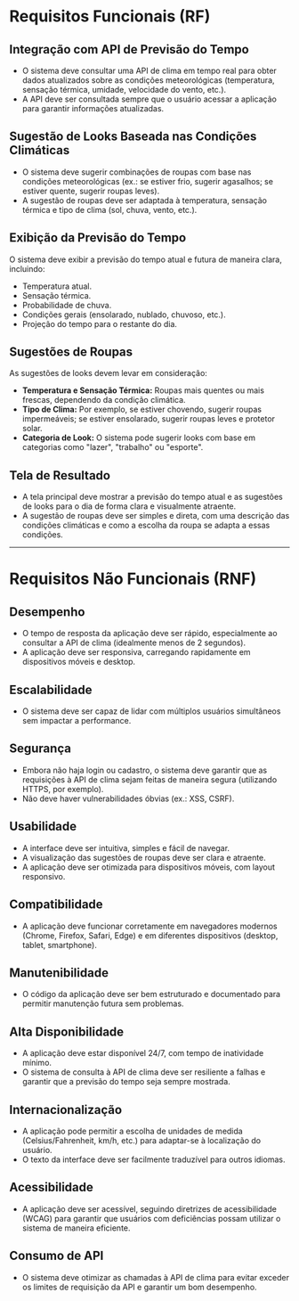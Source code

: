 
# Requisitos Funcionais (RF)

## Integração com API de Previsão do Tempo
- O sistema deve consultar uma API de clima em tempo real para obter dados atualizados sobre as condições meteorológicas (temperatura, sensação térmica, umidade, velocidade do vento, etc.).
- A API deve ser consultada sempre que o usuário acessar a aplicação para garantir informações atualizadas.

## Sugestão de Looks Baseada nas Condições Climáticas
- O sistema deve sugerir combinações de roupas com base nas condições meteorológicas (ex.: se estiver frio, sugerir agasalhos; se estiver quente, sugerir roupas leves).
- A sugestão de roupas deve ser adaptada à temperatura, sensação térmica e tipo de clima (sol, chuva, vento, etc.).

## Exibição da Previsão do Tempo
O sistema deve exibir a previsão do tempo atual e futura de maneira clara, incluindo:
- Temperatura atual.
- Sensação térmica.
- Probabilidade de chuva.
- Condições gerais (ensolarado, nublado, chuvoso, etc.).
- Projeção do tempo para o restante do dia.

## Sugestões de Roupas
As sugestões de looks devem levar em consideração:
- **Temperatura e Sensação Térmica:** Roupas mais quentes ou mais frescas, dependendo da condição climática.
- **Tipo de Clima:** Por exemplo, se estiver chovendo, sugerir roupas impermeáveis; se estiver ensolarado, sugerir roupas leves e protetor solar.
- **Categoria de Look:** O sistema pode sugerir looks com base em categorias como "lazer", "trabalho" ou "esporte".

## Tela de Resultado
- A tela principal deve mostrar a previsão do tempo atual e as sugestões de looks para o dia de forma clara e visualmente atraente.
- A sugestão de roupas deve ser simples e direta, com uma descrição das condições climáticas e como a escolha da roupa se adapta a essas condições.

---

# Requisitos Não Funcionais (RNF)

## Desempenho
- O tempo de resposta da aplicação deve ser rápido, especialmente ao consultar a API de clima (idealmente menos de 2 segundos).
- A aplicação deve ser responsiva, carregando rapidamente em dispositivos móveis e desktop.

## Escalabilidade
- O sistema deve ser capaz de lidar com múltiplos usuários simultâneos sem impactar a performance.

## Segurança
- Embora não haja login ou cadastro, o sistema deve garantir que as requisições à API de clima sejam feitas de maneira segura (utilizando HTTPS, por exemplo).
- Não deve haver vulnerabilidades óbvias (ex.: XSS, CSRF).

## Usabilidade
- A interface deve ser intuitiva, simples e fácil de navegar.
- A visualização das sugestões de roupas deve ser clara e atraente.
- A aplicação deve ser otimizada para dispositivos móveis, com layout responsivo.

## Compatibilidade
- A aplicação deve funcionar corretamente em navegadores modernos (Chrome, Firefox, Safari, Edge) e em diferentes dispositivos (desktop, tablet, smartphone).

## Manutenibilidade
- O código da aplicação deve ser bem estruturado e documentado para permitir manutenção futura sem problemas.

## Alta Disponibilidade
- A aplicação deve estar disponível 24/7, com tempo de inatividade mínimo.
- O sistema de consulta à API de clima deve ser resiliente a falhas e garantir que a previsão do tempo seja sempre mostrada.

## Internacionalização
- A aplicação pode permitir a escolha de unidades de medida (Celsius/Fahrenheit, km/h, etc.) para adaptar-se à localização do usuário.
- O texto da interface deve ser facilmente traduzível para outros idiomas.

## Acessibilidade
- A aplicação deve ser acessível, seguindo diretrizes de acessibilidade (WCAG) para garantir que usuários com deficiências possam utilizar o sistema de maneira eficiente.

## Consumo de API
- O sistema deve otimizar as chamadas à API de clima para evitar exceder os limites de requisição da API e garantir um bom desempenho.
